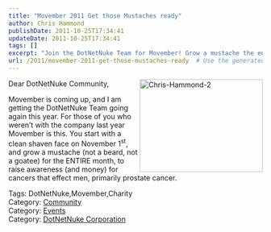 ```yaml
---
title: "Movember 2011 Get those Mustaches ready"
author: Chris Hammond
publishDate: 2011-10-25T17:34:41
updateDate: 2011-10-25T17:34:41
tags: []
excerpt: "Join the DotNetNuke Team for Movember! Grow a mustache the entire month of November to raise awareness and funds for men's health. #DotNetNuke #Movember"
url: /2011/movember-2011-get-those-mustaches-ready  # Use the generated URL with year
---
```

<p><a href="https://www.dotnetnuke.com/Portals/25/Blog/Files/21/3203/Windows-Live-Writer-Movember-2011-Get-those-Mustaches-ready_BEA8-Chris-Hammond-2_4.jpg"><img style="background-image: none; padding-left: 0px; padding-right: 0px; display: inline; padding-top: 0px;         float: right;border-width: 0px;border-style: solid;" title="Chris-Hammond-2" alt="Chris-Hammond-2" align="right" src="https://www.dotnetnuke.com/Portals/25/Blog/Files/21/3203/Windows-Live-Writer-Movember-2011-Get-those-Mustaches-ready_BEA8-Chris-Hammond-2_thumb_1.jpg" width="244" height="184" /></a>Dear DotNetNuke Community,</p> <p>Movember is coming up, and I am getting the DotNetNuke Team going again this year. For those of you who weren’t with the company last year Movember is this. You start with a clean shaven face on November 1<sup>st</sup>, and grow a mustache (not a beard, not a goatee) for the ENTIRE month, to raise awareness (and money) for cancers that effect men, primarily prostate cancer. </p> <div class="tags">Tags: DotNetNuke,Movember,Charity</div> <div class="category">Category: <a href="https://www.dotnetnuke.com/Resources/Blogs/CatID/16.aspx">Community</a></div> <div class="category">Category: <a href="https://www.dotnetnuke.com/Resources/Blogs/CatID/14.aspx">Events</a></div> <div class="category">Category: <a href="https://www.dotnetnuke.com/Resources/Blogs/CatID/15.aspx">DotNetNuke Corporation</a></div><img src="https://feeds.feedburner.com/~r/dnndaily/~4/XqyGR33dMaE" height="1" width="1"/>


